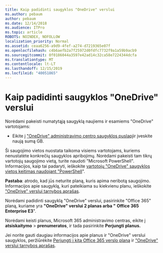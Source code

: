 ```yaml
---
title: Kaip padidinti saugyklos "OneDrive" verslui
ms.author: pebaum
author: pebaum
ms.date: 12/14/2018
ms.audience: ITPro
ms.topic: article
ROBOTS: NOINDEX, NOFOLLOW
localization_priority: Normal
ms.assetid: ceaa6256-a9d9-4fef-a274-d7219365e07f
ms.openlocfilehash: c4b6aefb2a7f25972d0fdfc7732f9a1a59b9acb9
ms.sourcegitcommit: 0f0186044a3597e42ad14c32ca58e7224344dcfa
ms.translationtype: MT
ms.contentlocale: lt-LT
ms.lasthandoff: 12/15/2019
ms.locfileid: "40051865"
---
```

# <a name="how-to-increase-storage-in-onedrive-for-business"></a>Kaip padidinti saugyklos "OneDrive" verslui

Norėdami pakeisti numatytąją saugyklą naujiems ir esamiems "OneDrive" vartotojams:
  
- Eikite į ["OneDrive" administravimo centro saugyklos puslapį](https://admin.onedrive.com/?v=StorageSettings)ir įveskite naują sumą GB.
    
Ši saugojimo vietos nuostata taikoma visiems vartotojams, kuriems nenustatėte konkrečių saugyklos apribojimų. Norėdami pakeisti tam tikrų vartotojų saugojimo vietą, turite naudoti "Microsoft PowerShell". Informacijos, kaip tai padaryti, ieškokite [vartotojų "OneDrive" saugyklos vietos keitimas naudojant "PowerShell](https://go.microsoft.com/fwlink/?linkid=866402)". 
  
 **Pastaba**: atrodo, kad jūs neturite planą, kuris apima neribotą saugojimo. Informacijos apie saugyklą, kuri pateikiama su kiekvienu planu, ieškokite ["OneDrive" verslui tarnybos aprašas](https://go.microsoft.com/fwlink/p/?LinkID=826071).
  
Norėdami padidinti saugyklą "OneDrive" verslui, pasirinkite "Office 365" planą, kuriame yra **"OneDrive" verslui 2 planas arba "** **Office 365 Enterprise E3**". 
  
Norėdami keisti planus, Microsoft 365 administravimo centras, eikite į **atsiskaitymo** \> **prenumeratos**, ir tada pasirinkite **Perjungti planus.**
  
Jei norite gauti daugiau informacijos apie planus ir "OneDrive" verslui saugyklos, peržiūrėkite [Perjungti į kitą Office 365 verslo planą](https://go.microsoft.com/fwlink/?LinkId=2031117) ir ["OneDrive" verslui tarnybos aprašas](https://go.microsoft.com/fwlink/?LinkId-2031122).
  

